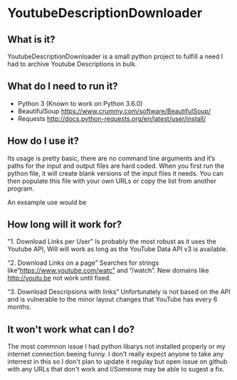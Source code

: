 YoutubeDescriptionDownloader
==============

What is it?
--------------
YoutubeDescriptionDownloader is a small python project to fulfill a need I had to archive Youtube Descriptions in bulk.

What do I need to run it?
--------------

- Python 3 (Known to work on Python 3.6.0)
- BeautifulSoup https://www.crummy.com/software/BeautifulSoup/
- Requests http://docs.python-requests.org/en/latest/user/install/

How do I use it?
--------------
Its usage is pretty basic, there are no command line arguments and it’s paths for the input and output files are hard coded.
When you first run the python file, it will create blank versions of the input files it needs.
You can then populate this file with your own URLs or copy the list from another program.

An exsample use would be 

How long will it work for?
--------------
"1. Download Links per User" Is probably the most robust as it uses the Youtube API, Will will work as long as the YouTube Data API v3 is available.

“2. Download Links on a page” Searches for strings like“https://www.youtube.com/watc” and “/watch”. New domains like http://youtu.be not work until fixed.

“3. Download Descripsions with links” Unfortunately is not based on the API and is vulnerable to the minor layout changes that YouTube has every 6 months.

It won't work what can I do?
--------------
The most commnon issue I had python libarys not installed properly or my internet connection beeing funny.
I don't really expect anyone to take any interrest in this so I don't plan to update it regulay but open issue on github with any URLs that don't work and I/Someone may be able to sugest a fix.
